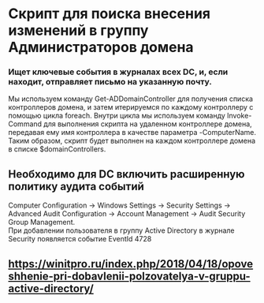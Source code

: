 # Скрипт для поиска внесения изменений в группу Администраторов домена  
### Ищет ключевые события в журналах всех DC, и, если находит, отправляет письмо на указанную почту.
Мы используем команду Get-ADDomainController для получения списка контроллеров домена, и затем итерируемся по каждому контроллеру с помощью цикла foreach. Внутри цикла мы используем команду Invoke-Command для выполнения скрипта на удаленном контроллере домена, передавая ему имя контроллера в качестве параметра -ComputerName.  
Таким образом, скрипт будет выполнен на каждом контроллере домена в списке $domainControllers.

## Необходимо для DC включить расширенную политику аудита событий  
Computer Configuration -> Windows Settings -> Security Settings -> Advanced Audit Configuration -> Account Management -> Audit Security Group Management.  
При добавлении пользователя в группу Active Directory в журнале Security появляется событие EventId 4728  
## https://winitpro.ru/index.php/2018/04/18/opoveshhenie-pri-dobavlenii-polzovatelya-v-gruppu-active-directory/
